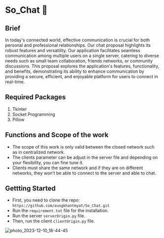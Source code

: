 # So_Chat :speech_balloon: 

## Brief
In today's connected world, effective communication is crucial for both personal and professional relationships. Our chat proposal highlights its robust features and versatility. Our application facilitates seamless communication among multiple users on a single server, catering to diverse needs such as small team collaboration, friends networks, or community discussions. This proposal explores the application's features, functionality, and benefits, demonstrating its ability to enhance communication by providing a secure, efficient, and enjoyable platform for users to connect in real-time.

## Required Packages

1. Tkinter
2. Socket Programming
3. Pillow

## Functions and Scope of the work
* The scope of this work is only valid between the closed network such as in centralized network.
* The clients parameter can be adjust in the server file and depending on your flexibility, you can fine tune it.
* Clients must share the same network and if they are on different networks, they won’t be able to connect to the server and able to chat.

## Gettting Started
* First, you need to clone the repo: `https://github.com/aungkhantmyat/So_Chat.git`
* Run the `requirement.txt` file for the installation.
* Run the server `serverOrigin.py` file.
* Then, run the client `clientOrigin.py` file.
  
![photo_2023-12-10_18-44-45](https://github.com/aungkhantmyat/So_Chat/assets/48421405/253186cf-aabc-4e0b-89c5-083316c50529)
